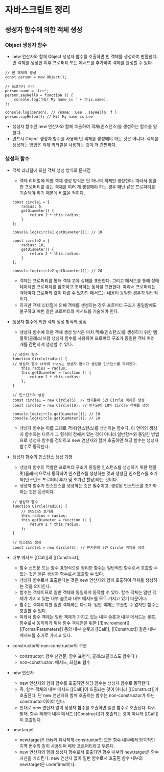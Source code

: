# 자바스크립트 정리

## 생성자 함수에 의한 객체 생성

### Object 생성자 함수
- new 연산자와 함께 Object 생성자 함수를 호출하면 빈 객체를 생성하여 반환한다. 빈 객체를 생성한 이후 프로퍼티 또는 메서드를 추가하여 객체를 완성할 수 있다.
```
// 빈 객체의 생성
const person = new Object();

// 프로퍼티 추가
person.name = 'Lee';
person.sayHello = function () {
	console.log('Hi! My name is ' + this.name);
};

console.log(person); // {name: 'Lee', sayHello: f }
person.sayHeloo(); // Hi! My name is Lee
```
- 생성자 함수란 new 연산자와 함께 호출하여 객체(인스턴스)를 생성하는 함수를 말한다.
- 반드시 Object 생성자 함수를 사용해 빈 객체를 생성해야 하는 것은 아니다. 객체를 생성하는 방법은 객체 리터럴을 사용하는 것이 더 간편하다.

### 생성자 함수
- 객체 리터럴에 의한 객체 생성 방식의 문제점
	- 객체 리터럴에 의한 객체 생성 방식은 단 하나의 객체만 생성한다. 따라서 동일한 프로퍼티를 갖는 객체를 여러 개 생성해야 하는 경우 매번 같은 프로퍼티를 기술해야 하기 때문에 비효율 적이다.
	```
	const circle1 = {
		radius: 5, 
		getDiameter() {
			return 2 * this.radius;
		}
	};

	console.log(circle1.getDiameter()); // 10

	const circle2 = {
		radius: 10,
		getDiameter() {
			return 2 * this.radius;
		}
	};

	console.log(circle2.getDiameter()); // 20
	```
	- 객체는 프로퍼티를 통해 객체 고유 상태를 표현한다. 그리고 메서드를 통해 상태 데이터인 프로퍼티를 참조하고 조작하는 동작을 표현한다. 따라서 프로퍼티는 객체마다 프로퍼티 값이 다를 수 있지만 메서드는 내용이 동일한 경우가 일반적이다.
	- 하지만 객체 리터럴에 의해 객체를 생성하는 경우 프로퍼티 구조가 동일함에도 불구하고 매번 같은 프로퍼티와 메서드를 기술해야 한다.
- 생성자 함수에 의한 객체 생성 방식의 장점
	- 생성자 함수에 의한 객체 생성 방식은 마치 객체(인스턴스)를 생성하기 위한 템플릿(클래스)처럼 생성자 함수를 사용하여 프로퍼티 구조가 동일한 객체 여러 개를 간편하게 생성할 수 있다.
	```
	// 생성자 함수
	function Circle(radius) {
	// 생성자 함수 내부의 this는 생성자 함수가 생성할 인스턴스를 가리킨다.
		this.radius = radius;
		this.getDiameter = function () {
			return 2 * this.radius;
		};
	}

	// 인스턴스의 생성
	const circle1 = new Circle(5); // 반지름이 5인 Circle 객체를 생성
	const circle2 = new Circle(10); // 반지금이 10인 Circle 객체를 생성

	console.log(circle.getDiameter()); // 10
	console.log(circle.getDiameter()); // 20
	```
	- 생성자 함수는 이름 그대로 객체(인스턴스)를 생성하는 함수다. 타 언어의 생성자 함수와는 다르게 그 형식이 정해져 있는 것이 아니라 일반함수와 동일한 방법으로 생성자 함수를 정의하고 new 연산자와 함께 호출하면 해당 함수는 생성자 함수로 동작한다.
- 생성자 함수의 인스턴스 생성 과정
	- 생성자 함수의 역할은 프로퍼티 구조가 동일한 인스턴스를 생성하기 위한 템플릿(클래스)으로서 동작하여 인스턴스를 생성하는 것과 생성된 인스턴스를 초기화(인스턴스 프로퍼티 추가 및 초기값 할당)하는 것이다.
	- 생성자 함수가 인스턴스를 생성하는 것은 필수이고, 생성된 인스턴스를 초기화하는 것은 옵션이다.
	```
	// 생성자 함수
	function Circle(radius) {
		// 인스턴스 초기화
		this.radius = radius;
		this.getDiameter = function () {
			return 2 * this.radius;
		};
	}

	// 인스턴스 생성
	const circle1 = new Circle(5); // 반지름이 5인 Circle 객체를 생성
	```

- 내부 메서드 [[Call]]과 [[Construct]]
	- 함수 선언문 또는 함수 표현식으로 정리한 함수는 일반적인 함수로서 호출할 수 있는 것은 물론 생성자 함수로서 호출할 수 있다.
	- 생성자 함수로서 호출한다는 것은 new 연산자와 함께 호출하여 객체를 생성하는 것을 의미한다.
	- 함수는 객체이므로 일반 객체와 동일하게 동작할 수 있다. 함수 객체는 일반 객체가 가지고 있는 내부 슬롯과 내부 메서드를 모두 가지고 있기 때문이다.
	- 함수는 객체이지만 일반 객체와는 다르다. 일반 객체는 호출할 수 없지만 함수는 호출할 수 있다.
	- 따라서 함수 객체는 일반 객체가 가지고 있는 내부 슬롯과 내부 메서드는 물론, 함수로서 동작하기 위해 함수 객체만을 위한 [[Environment]], [[FormalParameters]] 등의 내부 슬롯과 [[Call]], [[Construct]] 같은 내부 메서드를 추가로 가지고 있다.
- constructor와 non-constructor의 구분
	- constructor: 함수 선언문, 함수 표현식, 클래스(클래스도 함수다.)
	- non-constructor: 메서드, 화살표 함수

- new 연산자
	- new 연산자와 함께 함수를 호출하면 해당 함수는 생성자 함수로 동작한다.
	- 즉, 함수 객체의 내부 메서드 [[Call]]이 호출되는 것이 아니라 [[Construct]]가 호출된다. 단 new 연산자와 함께 호출하는 함수는 non-constructor가 아닌 constructor이어야 한다.
	- 반대로 new 연산자 없이 생성자 함수를 호출하면 일반 함수로 호출된다. 다시 말해, 함수 객체의 내부 메서드 [[Construct]]가 호출되는 것이 아니라 [[Call]]이 호출된다.

- new.target
	- new.target은 this와 유사하게 constructor인 모든 함수 내부에서 암묵적인 지역 변수와 같이 사용되며 메타 프로퍼티라고 부른다.
	- new 연산자와 함께 생성자 함수로서 호출되면 함수 내부의 new.target은 함수 자신을 가리킨다. new 연산자 없이 일반 함수로서 호출된 함수 내부의 new.target은 undefined이다.

